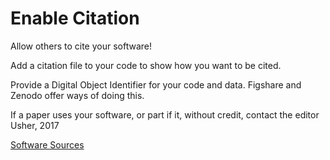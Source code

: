 # Enable Citation

Allow others to cite your software!

Add a citation file to your code to show how you want to be cited.

Provide a Digital Object Identifier for your code and data. 
	Figshare and Zenodo offer ways of doing this. 

If a paper uses your software, or part if it, without credit, contact the editor
	Usher, 2017

[Software Sources](/sources.md)
